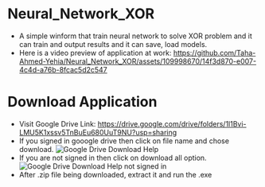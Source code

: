 # Neural_Network_XOR
 - A simple winform that train neural network to solve XOR problem and it can train and output results and it can save, load models.
 - Here is a video preview of application at work:
  https://github.com/Taha-Ahmed-Yehia/Neural_Network_XOR/assets/109998670/14f3d870-e007-4c4d-a76b-8fcac5d2c547

# Download Application
- Visit Google Drive Link: https://drive.google.com/drive/folders/1l1Bvi-LMU5K1xssv5TnBuEu680UuT9NU?usp=sharing
- If you signed in gooogle drive then click on file name and chose download.
   ![Google Drive Download Help](https://github.com/Taha-Ahmed-Yehia/Neural_Network_XOR/assets/109998670/46880031-81d3-42fb-8f78-edaf9becfc95)
- If you are not signed in then click on download all option.
   ![Google Drive Download Help not signed in](https://github.com/Taha-Ahmed-Yehia/Neural_Network_XOR/assets/109998670/d1be1dc5-afbe-4f31-8f61-9fe3db2ce56f)
- After .zip file being downloaded, extract it and run the .exe 
